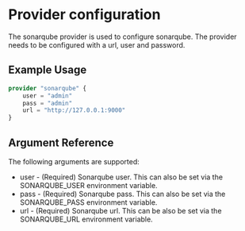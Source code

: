 # Provider configuration

The sonarqube provider is used to configure sonarqube. The provider needs to be configured with a url, user and password.

## Example Usage
```terraform
provider "sonarqube" {
    user = "admin"
    pass = "admin" 
    url = "http://127.0.0.1:9000"
}
```

## Argument Reference
The following arguments are supported:

- user - (Required) Sonarqube user. This can also be set via the SONARQUBE_USER environment variable.
- pass - (Required) Sonarqube pass. This can also be set via the SONARQUBE_PASS environment variable.
- url - (Required) Sonarqube url. This can be also be set via the SONARQUBE_URL environment variable.